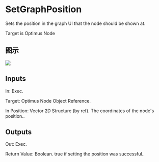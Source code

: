 # SetGraphPosition

Sets the position in the graph UI that the node should be shown at.

Target is Optimus Node

## 图示

![]($-20221218-20173764.png)

## Inputs

In: Exec.

Target: Optimus Node Object Reference.

In Position: Vector 2D Structure (by ref). The coordinates of the node's position..  

## Outputs

Out: Exec.

Return Value: Boolean. true if setting the position was successful..

